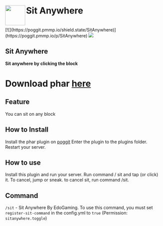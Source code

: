<h1>Sit Anywhere<img src="https://github.com/EdoGaming28/SitAnywhere/blob/main/logo.png" height="64" width="64" align="left" alt=""></h1><br>
[![](https://poggit.pmmp.io/shield.state/SitAnywhere)](https://poggit.pmmp.io/p/SitAnywhere)
<a href="https://poggit.pmmp.io/p/SitAnywhere"><img src="https://poggit.pmmp.io/shield.state/SitAnywhere"></a>

## Sit Anywhere
**Sit anywhere by clicking the block**

# Download phar [here](https://poggit.pmmp.io/ci/EdoGaming28/SitAnywhere)

## Feature
You can sit on any block

## How to Install
Install the phar plugin on [poggit](https://poggit.pmmp.io/ci/EdoGaming28/SitAnywhere)
Enter the plugin to the plugins folder. Restart your server.

## How to use
Install this plugin and run your server.
Run command / sit and tap (or click) it.
To cancel, jump or sneak. to cancel sit, run command /sit.

## Command
`/sit` - Sit Anywhere By EdoGaming. To use this command, you must set `register-sit-command` in the config.yml to `true` (Permission: `sitanywhere.toggle`)
